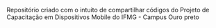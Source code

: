 Repositório criado com o intuito de compartilhar códigos do Projeto de Capacitação em Dispositivos Mobile do IFMG - Campus Ouro preto
